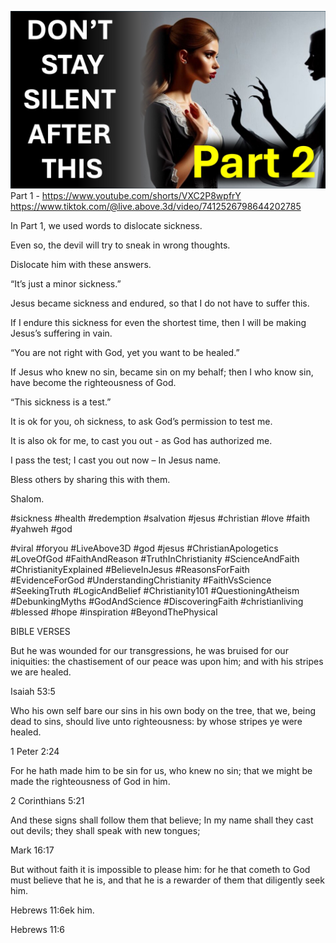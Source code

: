 ![Video cover image](./cover.jpg "cover photo")
Part 1 - https://www.youtube.com/shorts/VXC2P8wpfrY
https://www.tiktok.com/@live.above.3d/video/7412526798644202785

In Part 1, we used words to dislocate sickness.

Even so, the devil will try to sneak in wrong thoughts.

Dislocate him with these answers.

“It’s just a minor sickness.”

Jesus became sickness and endured, so that I do not have to suffer this.

If I endure this sickness for even the shortest time, then I will be making Jesus’s suffering in vain. 

“You are not right with God, yet you want to be healed.”

If Jesus who knew no sin, became sin on my behalf; then I who know sin, have become the righteousness of God.

“This sickness is a test.” 

It is ok for you, oh sickness, to ask God’s permission to test me.

It is also ok for me, to cast you out - as God has authorized me.

I pass the test; I cast you out now – In Jesus name.

Bless others by sharing this with them.

Shalom.


#sickness #health #redemption #salvation #jesus #christian #love #faith #yahweh #god 

#viral #foryou #LiveAbove3D #god #jesus #ChristianApologetics #LoveOfGod #FaithAndReason #TruthInChristianity #ScienceAndFaith #ChristianityExplained #BelieveInJesus #ReasonsForFaith #EvidenceForGod #UnderstandingChristianity #FaithVsScience #SeekingTruth #LogicAndBelief #Christianity101 #QuestioningAtheism #DebunkingMyths #GodAndScience #DiscoveringFaith #christianliving #blessed #hope #inspiration #BeyondThePhysical


BIBLE VERSES

But he was wounded for our transgressions, he was bruised for our iniquities: the chastisement of our peace was upon him; and with his stripes we are healed.

Isaiah 53:5

Who his own self bare our sins in his own body on the tree, that we, being dead to sins, should live unto righteousness: by whose stripes ye were healed.

1 Peter 2:24

 For he hath made him to be sin for us, who knew no sin; that we might be made the righteousness of God in him.

2 Corinthians 5:21

And these signs shall follow them that believe; In my name shall they cast out devils; they shall speak with new tongues;

Mark 16:17

But without faith it is impossible to please him: for he that cometh to God must believe that he is, and that he is a rewarder of them that diligently seek him.

Hebrews 11:6ek him.

Hebrews 11:6